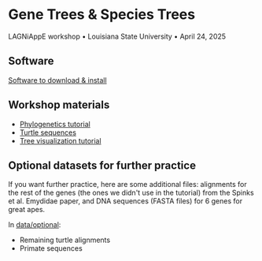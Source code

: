 # Gene Trees & Species Trees

LAGNiAppE workshop &#8226; Louisiana State University &#8226; April 24, 2025

## Software

[Software to download & install](software_info.md)

## Workshop materials

* [Phylogenetics tutorial](1_phylo_tutorial.md)
* [Turtle sequences](data/turtle_seqs)
* [Tree visualization tutorial](2_tree_viz.md)

## Optional datasets for further practice

If you want further practice, here are some additional files: alignments for the rest of the genes (the ones we didn't use in the tutorial) from the Spinks et al. Emydidae paper, and DNA sequences (FASTA files) for 6 genes for great apes.

In [data/optional](data/optional):

* Remaining turtle alignments
* Primate sequences
